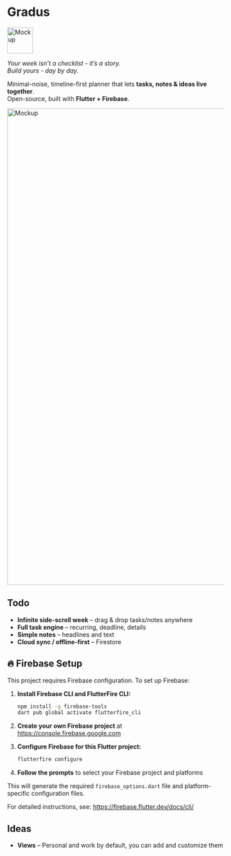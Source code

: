 # Gradus 
<img height="60" alt="Mockup" src="https://github.com/user-attachments/assets/cce8f292-a8ab-4ff9-942a-7c3fce48f894" />

*Your week isn’t a checklist - it’s a story.*<br>
*Build yours - day by day.*


Minimal-noise, timeline-first planner that lets **tasks, notes & ideas live together**.  
Open-source, built with **Flutter + Firebase**.

<img width="1102" alt="Mockup" src="https://github.com/user-attachments/assets/f6485998-eb30-489a-a24d-37a6d93a4dc4" />

## Todo

- **Infinite side-scroll week** – drag & drop tasks/notes anywhere
- **Full task engine** – recurring, deadline, details
- **Simple notes** – headlines and text
- **Cloud sync / offline-first** – Firestore

## 🔥 Firebase Setup

This project requires Firebase configuration. To set up Firebase:

1. **Install Firebase CLI and FlutterFire CLI:**
   ```bash
   npm install -g firebase-tools
   dart pub global activate flutterfire_cli
   ```

2. **Create your own Firebase project** at https://console.firebase.google.com

3. **Configure Firebase for this Flutter project:**
   ```bash
   flutterfire configure
   ```

4. **Follow the prompts** to select your Firebase project and platforms

This will generate the required `firebase_options.dart` file and platform-specific configuration files.

For detailed instructions, see: https://firebase.flutter.dev/docs/cli/

## Ideas

- **Views** – Personal and work by default, you can add and customize them
